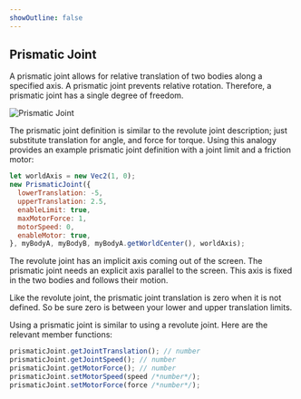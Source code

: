 ```yaml
---
showOutline: false
---
```


## Prismatic Joint
A prismatic joint allows for relative translation of two bodies along a
specified axis. A prismatic joint prevents relative rotation. Therefore,
a prismatic joint has a single degree of freedom.

![Prismatic Joint](/images/prismatic_joint.gif)

The prismatic joint definition is similar to the revolute joint
description; just substitute translation for angle, and force for torque.
Using this analogy provides an example prismatic joint definition with a
joint limit and a friction motor:

```js
let worldAxis = new Vec2(1, 0);
new PrismaticJoint({
  lowerTranslation: -5,
  upperTranslation: 2.5,
  enableLimit: true,
  maxMotorForce: 1,
  motorSpeed: 0,
  enableMotor: true,
}, myBodyA, myBodyB, myBodyA.getWorldCenter(), worldAxis);
```

The revolute joint has an implicit axis coming out of the screen. The
prismatic joint needs an explicit axis parallel to the screen. This axis
is fixed in the two bodies and follows their motion.

Like the revolute joint, the prismatic joint translation is zero when
it is not defined. So be sure zero is between your
lower and upper translation limits.

Using a prismatic joint is similar to using a revolute joint. Here are
the relevant member functions:

```js
prismaticJoint.getJointTranslation(); // number
prismaticJoint.getJointSpeed(); // number
prismaticJoint.getMotorForce(); // number
prismaticJoint.setMotorSpeed(speed /*number*/);
prismaticJoint.setMotorForce(force /*number*/);
```

